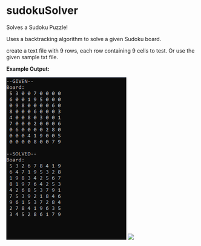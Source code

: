 # sudokuSolver
Solves a Sudoku Puzzle!

Uses a backtracking algorithm to solve a given Sudoku board.

create a text file with 9 rows, each row containing 9 cells to test. Or use the given sample txt file.

**Example Output:**

![](sudokuOutput.png) ![](Sudoku_example.png)
